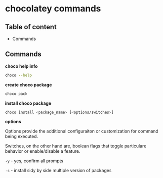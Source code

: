 # chocolatey commands

## Table of content
* Commands

## Commands

**choco help info**

```bash
choco --help
```

**create choco package**

```bash
choco pack
```

**install choco package**

```bash
choco install <package_name> [<options/switches>]
```

**options**

Options provide the additional configuraiton or customization for command being executed.

Switches, on the other hand are, boolean flags that toggle particulare behavior or enable/disable a feature. 

`-y` - yes, confirm all prompts

`-s` - install sidy by side multiple version of packages
